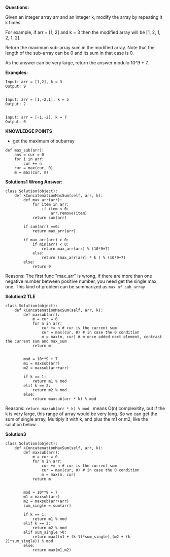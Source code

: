 **Questions:**

Given an integer array arr and an integer k, modify the array by repeating it k times.

For example, if arr = [1, 2] and k = 3 then the modified array will be [1, 2, 1, 2, 1, 2].

Return the maximum sub-array sum in the modified array. Note that the length of the sub-array can be 0 and its sum in that case is 0.

As the answer can be very large, return the answer modulo 10^9 + 7.


**Examples:**
```
Input: arr = [1,2], k = 3
Output: 9


Input: arr = [1,-2,1], k = 5
Output: 2


Input: arr = [-1,-2], k = 7
Output: 0
```

**KNOWLEDGE POINTS**

- get the maximum of subarray 
```
def max_sub(arr):
    ans = cur = 0
    for i in arr:
        cur += n
    cur = max(cur, 0)
    m = max(cur, m)
```

**Solutions1 Wrong Answer:**

```
class Solution(object):
    def kConcatenationMaxSum(self, arr, k):
        def max_arr(arr):
            for item in arr:
                if item < 0:
                    arr.remove(item)
            return sum(arr)

        if sum(arr) ==0:
            return max_arr(arr)
        
        if max_arr(arr) > 0:
            if min(arr) < 0:
                return max_arr(arr) % (10*9+7)
            else:
                return (max_arr(arr) * k ) % (10*9+7)
        else:
            return 0
```

Reasons: The first func "max_arr" is wrong, if there are more than one negative number between positive number, you need get the single max one. This kind of problem can be summarized as ```max of sub_array``` 


**Solution2 TLE**

```
class Solution(object):
    def kConcatenationMaxSum(self, arr, k):
        def maxsub(arr):
            m = cur = 0
            for n in arr:
                cur += n # cur is the current sum 
                cur = max(cur, 0) # in case the 0 condition
                m = max(m, cur) # m once added next element, contrast the current sum and max_sum
            return m  


        mod = 10**9 + 7
        m1 = maxsub(arr)
        m2 = maxsub(arr+arr)

        if k == 1:
            return m1 % mod 
        elif k == 2:
            return m2 % mod 
        else:
            return maxsub(arr * k) % mod 
```
Reasons: ```return maxsub(arr * k) % mod ``` means O(n) complexitity, but if the k is very large, this range of array would be very long. So we can get the sum of single array, Multiply it with k, and plus the m1 or m2, like the solution below.

**Solution3**
```
class Solution(object):
    def kConcatenationMaxSum(self, arr, k):
        def maxsub(arr):
            m = cur = 0
            for n in arr:
                cur += n # cur is the current sum 
                cur = max(cur, 0) # in case the 0 condition
                m = max(m, cur) 
            return m  


        mod = 10**9 + 7
        m1 = maxsub(arr)
        m2 = maxsub(arr+arr)
        sum_single = sum(arr)
        
        if k == 1:
            return m1 % mod 
        elif k == 2:
            return m2 % mod 
        elif sum_single >0:
            return max((m1 + (k-1)*sum_single),(m2 + (k-2)*sum_single)) % mod
        else:
            return max(m1,m2)

```

